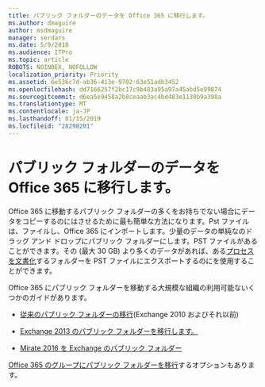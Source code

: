 ```yaml
---
title: パブリック フォルダーのデータを Office 365 に移行します。
ms.author: dmaguire
author: msdmaguire
manager: serdars
ms.date: 5/9/2018
ms.audience: ITPro
ms.topic: article
ROBOTS: NOINDEX, NOFOLLOW
localization_priority: Priority
ms.assetid: 6e536c7d-ab36-413e-9702-63e51adb3452
ms.openlocfilehash: dd7166257f2bc17c9b483a95a97a45abd5e99874
ms.sourcegitcommit: d6ea5e9458a2b8ceaab3ac4bd483e1130b9a398a
ms.translationtype: MT
ms.contentlocale: ja-JP
ms.lasthandoff: 01/15/2019
ms.locfileid: "28298201"
---
```

# <a name="migrate-public-folder-data-to-office-365"></a>パブリック フォルダーのデータを Office 365 に移行します。

Office 365 に移動するパブリック フォルダーの多くをお持ちでない場合にデータをコピーするのにはさせるために最も簡単な方法になります。Pst ファイルは、ファイルし、Office 365 にインポートします。少量のデータの単純なのドラッグ アンド ドロップにパブリック フォルダーにします。PST ファイルがあることができます。その (最大 30 GB) より多くのデータがあれば、ある[プロセスを文書化](https://technet.microsoft.com/library/dn874017%28v=exchg.150%29.aspx)するフォルダーを PST ファイルにエクスポートするのにを使用することができます。 
  
Office 365 にパブリック フォルダーを移動する大規模な組織の利用可能ないくつかのガイドがあります。
  
- [従来のパブリック フォルダーの移行](https://technet.microsoft.com/en-us/library/dn874017%28v=exchg.150%29.aspx)(Exchange 2010 およびそれ以前) 
    
- [Exchange 2013 のパブリック フォルダーを移行します。](https://technet.microsoft.com/library/mt798260%28v=exchg.150%29.aspx)
    
- [Mirate 2016 を Exchange のパブリック フォルダー](https://technet.microsoft.com/library/mt798260%28v=exchg.160%29.aspx)
    
[Office 365 のグループにパブリック フォルダーを移行](https://technet.microsoft.com/library/mt843872%28v=exchg.150%29.aspx)するオプションもあります。
  


